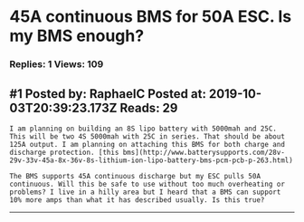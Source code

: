 # 45A continuous BMS for 50A ESC. Is my BMS enough?

### Replies: 1 Views: 109

## \#1 Posted by: RaphaelC Posted at: 2019-10-03T20:39:23.173Z Reads: 29

```
I am planning on building an 8S lipo battery with 5000mah and 25C. This will be two 4S 5000mah with 25C in series. That should be about 125A output. I am planning on attaching this BMS for both charge and discharge protection. [this bms](http://www.batterysupports.com/28v-29v-33v-45a-8x-36v-8s-lithium-ion-lipo-battery-bms-pcm-pcb-p-263.html) 

The BMS supports 45A continuous discharge but my ESC pulls 50A continuous. Will this be safe to use without too much overheating or problems? I live in a hilly area but I heard that a BMS can support 10% more amps than what it has described usually. Is this true?
```

---

